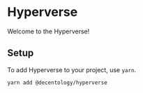 # Hyperverse

Welcome to the Hyperverse!

## Setup

To add Hyperverse to your project, use `yarn`.

```sh
yarn add @decentology/hyperverse
```